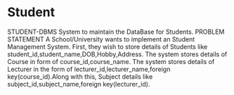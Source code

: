 # Student
STUDENT-DBMS 
System to maintain the DataBase for Students.
PROBLEM STATEMENT A School/University wants to implement an Student Management System. First, they wish to store details of Students like student_id,student_name,DOB,Hobby,Address. The system stores details of Course in form of course_id,course_name. The system stores details of Lecturer in the form of lecturer_id,lecturer_name,foreign key(course_id).Along with this, Subject details like subject_id,subject_name,foreign key(lecturer_id).
